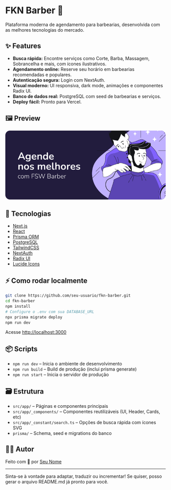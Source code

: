 # FKN Barber 💈

Plataforma moderna de agendamento para barbearias, desenvolvida com as melhores tecnologias do mercado.

## ✨ Features

- **Busca rápida:** Encontre serviços como Corte, Barba, Massagem, Sobrancelha e mais, com ícones ilustrativos.
- **Agendamento online:** Reserve seu horário em barbearias recomendadas e populares.
- **Autenticação segura:** Login com NextAuth.
- **Visual moderno:** UI responsiva, dark mode, animações e componentes Radix UI.
- **Banco de dados real:** PostgreSQL com seed de barbearias e serviços.
- **Deploy fácil:** Pronto para Vercel.

## 🖼️ Preview

![Preview do FKN Barber](public/Banner01.svg)

## 🚀 Tecnologias

- [Next.js](https://nextjs.org/)
- [React](https://react.dev/)
- [Prisma ORM](https://www.prisma.io/)
- [PostgreSQL](https://www.postgresql.org/)
- [TailwindCSS](https://tailwindcss.com/)
- [NextAuth](https://next-auth.js.org/)
- [Radix UI](https://www.radix-ui.com/)
- [Lucide Icons](https://lucide.dev/)

## ⚡ Como rodar localmente

```bash
git clone https://github.com/seu-usuario/fkn-barber.git
cd fkn-barber
npm install
# Configure o .env com sua DATABASE_URL
npx prisma migrate deploy
npm run dev
```

Acesse [http://localhost:3000](http://localhost:3000)

## 📦 Scripts

- `npm run dev` – Inicia o ambiente de desenvolvimento
- `npm run build` – Build de produção (inclui prisma generate)
- `npm run start` – Inicia o servidor de produção

## 🗃️ Estrutura

- `src/app/` – Páginas e componentes principais
- `src/app/_components/` – Componentes reutilizáveis (UI, Header, Cards, etc)
- `src/app/_constant/search.ts` – Opções de busca rápida com ícones SVG
- `prisma/` – Schema, seed e migrations do banco

## 👨‍💻 Autor

Feito com 💙 por [Seu Nome](https://www.linkedin.com/in/seu-perfil)

---

Sinta-se à vontade para adaptar, traduzir ou incrementar! Se quiser, posso gerar o arquivo README.md já pronto para você.
